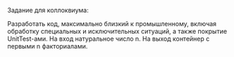  Задание для коллоквиума:

  Разработать код, максимально близкий к промышленному, включая обработку специальных и исключительных ситуаций, а также покрытие UnitTest-ами.
  На вход натуральное число n. На выход контейнер с первыми n факториалами.
